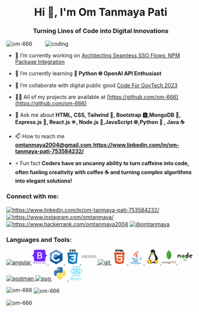 
<h1 align="center">Hi 👋, I'm Om Tanmaya Pati</h1>
<h3 align="center">Turning Lines of Code into Digital Innovations</h3>
<img src="https://user-images.githubusercontent.com/55389276/140866485-8fb1c876-9a8f-4d6a-98dc-08c4981eaf70.gif" alt="coding" width="400" align="right">

<p align="left"> <img src="https://komarev.com/ghpvc/?username=om-666&label=Profile%20views&color=0e75b6&style=flat" alt="om-666" /> </p>

- 🔭 I’m currently working on [Architecting Seamless SSO Flows: NPM Package Integration](https://github.com/om-666/sso_npm_package1)

- 🌱 I’m currently learning **🐍 Python 🌐 OpenAI API Enthusiast**

- 👯 I’m collaborate with digital public good [Code For GovTech 2023](https://c4gt-milestones.vercel.app/docs/2023/Sunbird%20ED/Implement%20Independent%20SSO%20Flow%20on%20NPM%20Package/)

- 👨‍💻 All of my projects are available at [https://github.com/om-666](https://github.com/om-666)

- 💬 Ask me about **HTML, CSS, Tailwind 🎨, Bootstrap 🅱️,MongoDB 🍃, Express.js 🚀, React.js ⚛️, Node.js 🛴,JavaScript 🌐,Python 🐍 , Java ☕**

- 📫 How to reach me **omtanmaya2004@gmail.com,https://www.linkedin.com/in/om-tanmaya-pati-753584232/**

- ⚡ Fun fact **Coders have an uncanny ability to turn caffeine into code, often fueling creativity with coffee ☕️ and turning complex algorithms into elegant solutions!**

<h3 align="left">Connect with me:</h3>
<p align="left">
<a href="https://linkedin.com/in/https://www.linkedin.com/in/om-tanmaya-pati-753584232/" target="blank"><img align="center" src="https://raw.githubusercontent.com/rahuldkjain/github-profile-readme-generator/master/src/images/icons/Social/linked-in-alt.svg" alt="https://www.linkedin.com/in/om-tanmaya-pati-753584232/" height="30" width="40" /></a>
<a href="https://instagram.com/https://www.instagram.com/omtanmaya/" target="blank"><img align="center" src="https://raw.githubusercontent.com/rahuldkjain/github-profile-readme-generator/master/src/images/icons/Social/instagram.svg" alt="https://www.instagram.com/omtanmaya/" height="30" width="40" /></a>
<a href="https://www.hackerrank.com/https://www.hackerrank.com/omtanmaya2004" target="blank"><img align="center" src="https://raw.githubusercontent.com/rahuldkjain/github-profile-readme-generator/master/src/images/icons/Social/hackerrank.svg" alt="https://www.hackerrank.com/omtanmaya2004" height="30" width="40" /></a>
<a href="https://discord.gg/@omtanmaya" target="blank"><img align="center" src="https://raw.githubusercontent.com/rahuldkjain/github-profile-readme-generator/master/src/images/icons/Social/discord.svg" alt="@omtanmaya" height="30" width="40" /></a>
</p>

<h3 align="left">Languages and Tools:</h3>
<p align="left"> <a href="https://angular.io" target="_blank" rel="noreferrer"> <img src="https://angular.io/assets/images/logos/angular/angular.svg" alt="angular" width="40" height="40"/> </a> <a href="https://getbootstrap.com" target="_blank" rel="noreferrer"> <img src="https://raw.githubusercontent.com/devicons/devicon/master/icons/bootstrap/bootstrap-plain-wordmark.svg" alt="bootstrap" width="40" height="40"/> </a> <a href="https://www.cprogramming.com/" target="_blank" rel="noreferrer"> <img src="https://raw.githubusercontent.com/devicons/devicon/master/icons/c/c-original.svg" alt="c" width="40" height="40"/> </a> <a href="https://www.w3schools.com/css/" target="_blank" rel="noreferrer"> <img src="https://raw.githubusercontent.com/devicons/devicon/master/icons/css3/css3-original-wordmark.svg" alt="css3" width="40" height="40"/> </a> <a href="https://expressjs.com" target="_blank" rel="noreferrer"> <img src="https://raw.githubusercontent.com/devicons/devicon/master/icons/express/express-original-wordmark.svg" alt="express" width="40" height="40"/> </a> <a href="https://git-scm.com/" target="_blank" rel="noreferrer"> <img src="https://www.vectorlogo.zone/logos/git-scm/git-scm-icon.svg" alt="git" width="40" height="40"/> </a> <a href="https://www.w3.org/html/" target="_blank" rel="noreferrer"> <img src="https://raw.githubusercontent.com/devicons/devicon/master/icons/html5/html5-original-wordmark.svg" alt="html5" width="40" height="40"/> </a> <a href="https://www.java.com" target="_blank" rel="noreferrer"> <img src="https://raw.githubusercontent.com/devicons/devicon/master/icons/java/java-original.svg" alt="java" width="40" height="40"/> </a> <a href="https://www.linux.org/" target="_blank" rel="noreferrer"> <img src="https://raw.githubusercontent.com/devicons/devicon/master/icons/linux/linux-original.svg" alt="linux" width="40" height="40"/> </a> <a href="https://www.mongodb.com/" target="_blank" rel="noreferrer"> <img src="https://raw.githubusercontent.com/devicons/devicon/master/icons/mongodb/mongodb-original-wordmark.svg" alt="mongodb" width="40" height="40"/> </a> <a href="https://nodejs.org" target="_blank" rel="noreferrer"> <img src="https://raw.githubusercontent.com/devicons/devicon/master/icons/nodejs/nodejs-original-wordmark.svg" alt="nodejs" width="40" height="40"/> </a> <a href="https://postman.com" target="_blank" rel="noreferrer"> <img src="https://www.vectorlogo.zone/logos/getpostman/getpostman-icon.svg" alt="postman" width="40" height="40"/> </a> <a href="https://pugjs.org" target="_blank" rel="noreferrer"> <img src="https://cdn.worldvectorlogo.com/logos/pug.svg" alt="pug" width="40" height="40"/> </a> <a href="https://www.python.org" target="_blank" rel="noreferrer"> <img src="https://raw.githubusercontent.com/devicons/devicon/master/icons/python/python-original.svg" alt="python" width="40" height="40"/> </a> <a href="https://reactjs.org/" target="_blank" rel="noreferrer"> <img src="https://raw.githubusercontent.com/devicons/devicon/master/icons/react/react-original-wordmark.svg" alt="react" width="40" height="40"/> </a> </p>

<p><img align="left" src="https://github-readme-stats.vercel.app/api/top-langs?username=om-666&show_icons=true&locale=en&layout=compact" alt="om-666" /></p>

<p>&nbsp;<img align="center" src="https://github-readme-stats.vercel.app/api?username=om-666&show_icons=true&locale=en" alt="om-666" /></p>

<p><img align="center" src="https://github-readme-streak-stats.herokuapp.com/?user=om-666&" alt="om-666" /></p>
